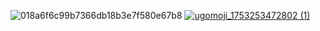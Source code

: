 
![018a6f6c99b7366db18b3e7f580e67b8](https://github.com/user-attachments/assets/07275d2c-c0d3-42e7-8cef-6e527affe054)
[![ugomoji_1753253472802 (1)](https://github.com/user-attachments/assets/dcd6af03-a66c-4878-83b1-23763c46a9b3)]([linktr.ee/xyz987164](https://linktr.ee/xyz987164))

<!--
**xyz987164/xyz987164** is a ✨ _special_ ✨ repository because its `README.md` (this file) appears on your GitHub profile.

Here are some ideas to get you started:

- 🔭 I’m currently working on ...
- 🌱 I’m currently learning ...
- 👯 I’m looking to collaborate on ...
- 🤔 I’m looking for help with ...
- 💬 Ask me about ...
- 📫 How to reach me: ...
- 😄 Pronouns: ...
- ⚡ Fun fact: ...
-->
